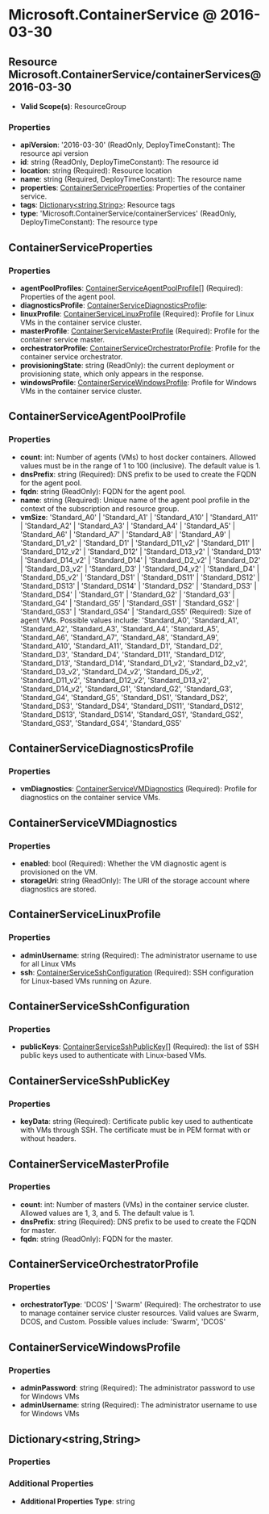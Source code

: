 # Microsoft.ContainerService @ 2016-03-30

## Resource Microsoft.ContainerService/containerServices@2016-03-30
* **Valid Scope(s)**: ResourceGroup
### Properties
* **apiVersion**: '2016-03-30' (ReadOnly, DeployTimeConstant): The resource api version
* **id**: string (ReadOnly, DeployTimeConstant): The resource id
* **location**: string (Required): Resource location
* **name**: string (Required, DeployTimeConstant): The resource name
* **properties**: [ContainerServiceProperties](#containerserviceproperties): Properties of the container service.
* **tags**: [Dictionary<string,String>](#dictionarystringstring): Resource tags
* **type**: 'Microsoft.ContainerService/containerServices' (ReadOnly, DeployTimeConstant): The resource type

## ContainerServiceProperties
### Properties
* **agentPoolProfiles**: [ContainerServiceAgentPoolProfile](#containerserviceagentpoolprofile)[] (Required): Properties of the agent pool.
* **diagnosticsProfile**: [ContainerServiceDiagnosticsProfile](#containerservicediagnosticsprofile):
* **linuxProfile**: [ContainerServiceLinuxProfile](#containerservicelinuxprofile) (Required): Profile for Linux VMs in the container service cluster.
* **masterProfile**: [ContainerServiceMasterProfile](#containerservicemasterprofile) (Required): Profile for the container service master.
* **orchestratorProfile**: [ContainerServiceOrchestratorProfile](#containerserviceorchestratorprofile): Profile for the container service orchestrator.
* **provisioningState**: string (ReadOnly): the current deployment or provisioning state, which only appears in the response.
* **windowsProfile**: [ContainerServiceWindowsProfile](#containerservicewindowsprofile): Profile for Windows VMs in the container service cluster.

## ContainerServiceAgentPoolProfile
### Properties
* **count**: int: Number of agents (VMs) to host docker containers. Allowed values must be in the range of 1 to 100 (inclusive). The default value is 1.
* **dnsPrefix**: string (Required): DNS prefix to be used to create the FQDN for the agent pool.
* **fqdn**: string (ReadOnly): FQDN for the agent pool.
* **name**: string (Required): Unique name of the agent pool profile in the context of the subscription and resource group.
* **vmSize**: 'Standard_A0' | 'Standard_A1' | 'Standard_A10' | 'Standard_A11' | 'Standard_A2' | 'Standard_A3' | 'Standard_A4' | 'Standard_A5' | 'Standard_A6' | 'Standard_A7' | 'Standard_A8' | 'Standard_A9' | 'Standard_D1_v2' | 'Standard_D1' | 'Standard_D11_v2' | 'Standard_D11' | 'Standard_D12_v2' | 'Standard_D12' | 'Standard_D13_v2' | 'Standard_D13' | 'Standard_D14_v2' | 'Standard_D14' | 'Standard_D2_v2' | 'Standard_D2' | 'Standard_D3_v2' | 'Standard_D3' | 'Standard_D4_v2' | 'Standard_D4' | 'Standard_D5_v2' | 'Standard_DS1' | 'Standard_DS11' | 'Standard_DS12' | 'Standard_DS13' | 'Standard_DS14' | 'Standard_DS2' | 'Standard_DS3' | 'Standard_DS4' | 'Standard_G1' | 'Standard_G2' | 'Standard_G3' | 'Standard_G4' | 'Standard_G5' | 'Standard_GS1' | 'Standard_GS2' | 'Standard_GS3' | 'Standard_GS4' | 'Standard_GS5' (Required): Size of agent VMs. Possible values include: 'Standard_A0', 'Standard_A1', 'Standard_A2', 'Standard_A3', 'Standard_A4', 'Standard_A5', 'Standard_A6', 'Standard_A7', 'Standard_A8', 'Standard_A9', 'Standard_A10', 'Standard_A11', 'Standard_D1', 'Standard_D2', 'Standard_D3', 'Standard_D4', 'Standard_D11', 'Standard_D12', 'Standard_D13', 'Standard_D14', 'Standard_D1_v2', 'Standard_D2_v2', 'Standard_D3_v2', 'Standard_D4_v2', 'Standard_D5_v2', 'Standard_D11_v2', 'Standard_D12_v2', 'Standard_D13_v2', 'Standard_D14_v2', 'Standard_G1', 'Standard_G2', 'Standard_G3', 'Standard_G4', 'Standard_G5', 'Standard_DS1', 'Standard_DS2', 'Standard_DS3', 'Standard_DS4', 'Standard_DS11', 'Standard_DS12', 'Standard_DS13', 'Standard_DS14', 'Standard_GS1', 'Standard_GS2', 'Standard_GS3', 'Standard_GS4', 'Standard_GS5'

## ContainerServiceDiagnosticsProfile
### Properties
* **vmDiagnostics**: [ContainerServiceVMDiagnostics](#containerservicevmdiagnostics) (Required): Profile for diagnostics on the container service VMs.

## ContainerServiceVMDiagnostics
### Properties
* **enabled**: bool (Required): Whether the VM diagnostic agent is provisioned on the VM.
* **storageUri**: string (ReadOnly): The URI of the storage account where diagnostics are stored.

## ContainerServiceLinuxProfile
### Properties
* **adminUsername**: string (Required): The administrator username to use for all Linux VMs
* **ssh**: [ContainerServiceSshConfiguration](#containerservicesshconfiguration) (Required): SSH configuration for Linux-based VMs running on Azure.

## ContainerServiceSshConfiguration
### Properties
* **publicKeys**: [ContainerServiceSshPublicKey](#containerservicesshpublickey)[] (Required): the list of SSH public keys used to authenticate with Linux-based VMs.

## ContainerServiceSshPublicKey
### Properties
* **keyData**: string (Required): Certificate public key used to authenticate with VMs through SSH. The certificate must be in PEM format with or without headers.

## ContainerServiceMasterProfile
### Properties
* **count**: int: Number of masters (VMs) in the container service cluster. Allowed values are 1, 3, and 5. The default value is 1.
* **dnsPrefix**: string (Required): DNS prefix to be used to create the FQDN for master.
* **fqdn**: string (ReadOnly): FQDN for the master.

## ContainerServiceOrchestratorProfile
### Properties
* **orchestratorType**: 'DCOS' | 'Swarm' (Required): The orchestrator to use to manage container service cluster resources. Valid values are Swarm, DCOS, and Custom. Possible values include: 'Swarm', 'DCOS'

## ContainerServiceWindowsProfile
### Properties
* **adminPassword**: string (Required): The administrator password to use for Windows VMs
* **adminUsername**: string (Required): The administrator username to use for Windows VMs

## Dictionary<string,String>
### Properties
### Additional Properties
* **Additional Properties Type**: string

